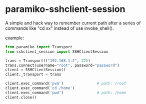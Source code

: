 # paramiko-sshclient-session
A simple and hack way to remember current path after a series of commands like "cd xx" instead of use invoke_shell(). 


example:
```python
from paramiko import Transport
from sshclient_session import SSHClientSession

trans = Transport(("192.168.1.2", 22))
trans.connect(username="root", password="password")
client = SSHClientSession()
client._transport = trans

client.exec_command('pwd')               # path: /root
client.exec_command('cd /home')
client.exec_command('pwd')               # path: /home
client.close()
```